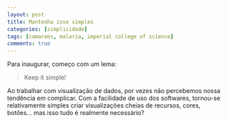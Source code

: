 ```yaml
---
layout: post
title: Mantenha isso simples
categories: [simplicidade]
tags: [camaroes, malaria, imperial college of science]
comments: true
---
```


Para inaugurar, começo com um lema:

> Keep it simple!

Ao trabalhar com visualização de dados, por vezes não percebemos nossa tendência em complicar. Com a facilidade de uso dos softwares, tornou-se relativamente simples criar visualizações cheias de recursos, cores, botões... mas isso tudo é realmente necessário?

<!--more>

Após o deslumbre das ferramentas, tenho realizado um caminho inverso, tentando isolar a mensagem das visualizações de possíveis ruídos. O que esta escala de cores significa? Qual informação esses símbolos representam? Estas são perguntas recorrentes.

Nesta semana, tive contato com dois extremos que ilustram bem essa situação.

## Data Observatory, Imperial College of Science

![Data Observatory](img/london_school_viz.jpg)

No Instituto de Ciência de Dados do Imperial College, foi criado um laboratório de visualização de dados, dotado de uma sala de visualização com 64 telas. Eles estão continuamente a procura de problemas que precisem de um estrutura como esta, segundo Dan  McGinn em entrevista ao [podcast Data Stories](http://datastori.es/107-visualizing-bitcoin-with-dan-mcginn/), como a movimentação de bitCoins.

## Controle de Malaria, Kribi - Camarões

Via [Malaria Matters](http://malariamatters.org/data-use-for-malaria-decision-making-through-data-monitoring-posters-in-kribi-cameroon/).

![Malaria control](/img/kribi-data-poster1.jpg)

Um grupo de trabalhadores do Programa Nacional de Controle de Malaria em Kribi, Camarões organizou dados sobre os casos e criou gráficos em folhas de cartolina. A ideia deu certo e eles começaram a distribuir versões em branco da cartolina e treinar outras unidades de saúde.

## Pontos em comum?

Ambos os projetos desenvolveram as soluções necessárias para seus problemas. A complexidade tecnológica é irrelevante neste caso, desde que seja suficiente para resolver os problemas da visualização de forma eficiente e reprodutível.